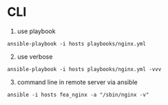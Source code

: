 
# CLI

1. use playbook
```
ansible-playbook -i hosts playbooks/nginx.yml
```

2. use verbose
```
ansible-playbook -i hosts playbooks/nginx.yml -vvv
```

3. command line in remote server via ansible
```
ansible -i hosts fea_nginx -a "/sbin/nginx -v"
```
